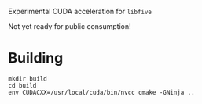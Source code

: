 Experimental CUDA acceleration for `libfive`

Not yet ready for public consumption!

# Building
```
mkdir build
cd build
env CUDACXX=/usr/local/cuda/bin/nvcc cmake -GNinja ..
```
